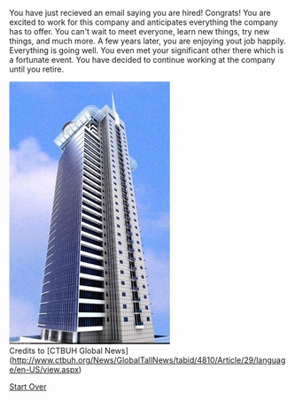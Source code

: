 You have just recieved an email saying you are hired! Congrats! You are excited to work for this company and anticipates everything the company has to offer. You can't wait to meet everyone, learn new things, try new things, and much more. A few years later, you are enjoying yout job happily. Everything is going well. You even met your significant other there which is a fortunate event. You have decided to continue working at the company until you retire. 

![Picture of Company](NariboiHazinaTradeCentre.jpg)  
Credits to [CTBUH Global News] (http://www.ctbuh.org/News/GlobalTallNews/tabid/4810/Article/29/language/en-US/view.aspx) 


[Start Over](../kicked-out.md)
